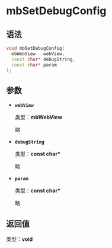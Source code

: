 # mbSetDebugConfig

## 语法

``` cpp
void mbSetDebugConfig(
  mbWebView   webView,
  const char* debugString,
  const char* param
);
```

## 参数

- **`webView`**

  类型：**mbWebView**

  略

- **`debugString`**

  类型：**const char\***

  略

- **`param`**

  类型：**const char\***

  略

## 返回值

类型：**void**
